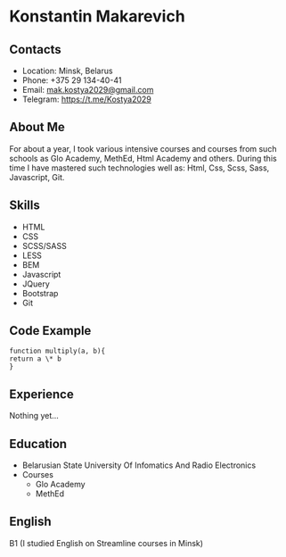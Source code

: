 # Konstantin Makarevich

## Contacts

- Location: Minsk, Belarus
- Phone: +375 29 134-40-41
- Email: mak.kostya2029@gmail.com
- Telegram: https://t.me/Kostya2029

## About Me

For about a year, I took various intensive courses and courses from such schools as Glo Academy, MethEd, Html Academy and others. During this time I have mastered such technologies well as: Html, Css, Scss, Sass, Javascript, Git.

## Skills

- HTML
- CSS
- SCSS/SASS
- LESS
- BEM
- Javascript
- JQuery
- Bootstrap
- Git

## Code Example

```
function multiply(a, b){
return a \* b
}
```

## Experience

Nothing yet…

## Education

- Belarusian State University Of Infomatics And Radio Electronics
- Courses
  - Glo Academy
  - MethEd

## English

B1 (I studied English on Streamline courses in Minsk)

